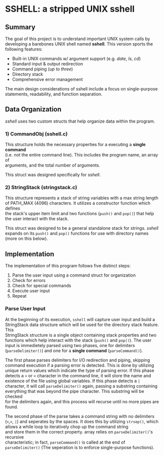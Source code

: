 # SSHELL: a stripped UNIX sshell

## Summary
The goal of this project is to understand important UNIX system calls by  
developing a barebones UNIX shell named **sshell**. This version sports the  
following features:

- Built-in UNIX commands w/ argument support (e.g. *date*, *ls*, *cd*)
- Standard input & output redirection
- Command piping (*up to three*)
- Directory stack
- Comprehensive error management

The main design considerations of sshell include a focus on single-purpose  
statements, readability, and function separation.

## Data Organization

*sshell* uses two custom structs that help organize data within the program.  

### 1) CommandObj (sshell.c)
This structure holds the necessary properties for a executing a **single command**  
(i.e. not the entire command line). This includes the program name, an array of  
arguments, and the total number of arguments.  

This struct was designed specifically for *sshell*.

### 2) StringStack (stringstack.c)
This structure represents a stack of string variables with a max string length  
of PATH_MAX (4096) characters. It utilizes a constructor function which defines  
the stack's upper item limit and two functions (`push()` and `pop()`) that help  
the user interact with the stack.

This struct was designed to be a general standalone stack for strings. *sshell*  
expands on its  `push()` and `pop()` functions for use with directory names  
(more on this below).

## Implementation
The implementation of this program follows five distinct steps:

1. Parse the user input using a command struct for organization
2. Check for errors
3. Check for special commands
4. Execute user input
5. Repeat

### Parse User Input

At the  beginning of its execution, `sshell` will capture user input and build a  
StringStack data structure which will be used for the directory stack feature. This  
StringStack structure is a single object containing stack properties and two  
functions which help interact with the stack (`push()` and `pop()`). The user  
input is immedietely parsed using two phases, one for delimiters  
(`parseDelimiter()`) and one for a **single command** (`parseCommand()`).

The first phase parses delimiters for I/O redirection and piping, skipping  
command execution if a parsing error is detected. This is done by utilizing  
unique return values which indicate the type of parsing error. If this phase  
detects a `>` or  `<` character in the command line, it will store the name and  
existence of the file using global variables. If this phase detects a `|`  
character, it will call `parseDelimiter()` again, passing a substring containing  
everything that was beyond the pipe character. This substring will be checked  
for the delimiters again, and this process will recurse until no more pipes are  
found.

The second phase of the parse takes a command string with no delimiters (`<`,`>`,
`|`) and seperates by the spaces. It does this by utilizing `strsep()`, which  
allows a while loop to iteratively chop up the command string  
and store them in the correct property.
array relies on `parseDelimiter()`'s recursive  
characteristic; in fact, `parseCommand()` is called at the end of  
`parseDelimiter()` (The seperation is to enforce single-purpose functions).